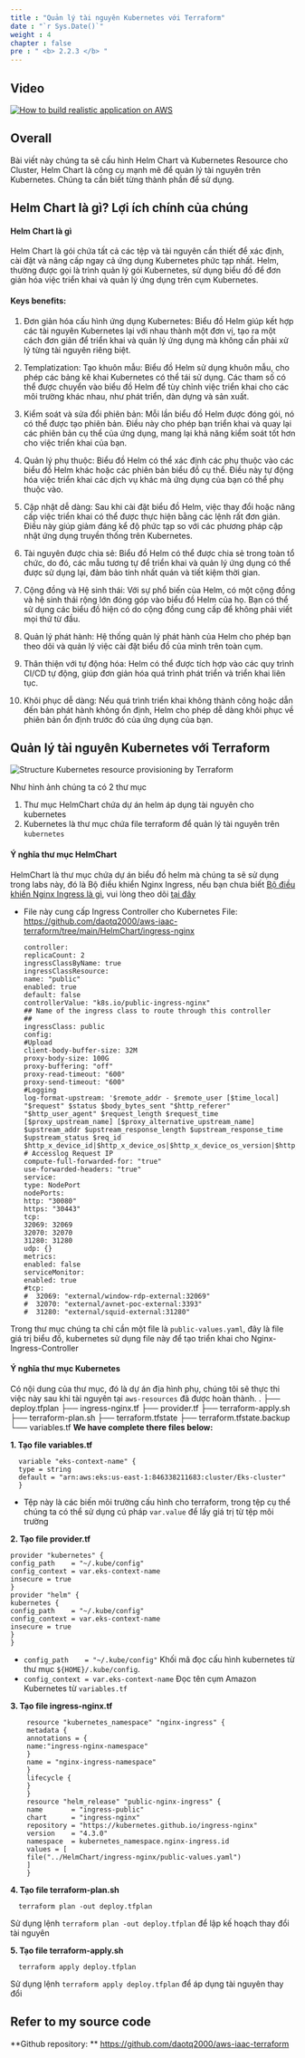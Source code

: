 ```yaml
---
title : "Quản lý tài nguyên Kubernetes với Terraform"
date : "`r Sys.Date()`"
weight : 4
chapter : false
pre : " <b> 2.2.3 </b> "
---
```


## Video
[![How to build realistic application on AWS](/images/2.2/Test.png)](https://youtu.be/XNSiWFjPslg?list=PLk36mRYn9bOHtZsDG3iA-yGzktMiBojm9 "Everything Is AWESOME")
## Overall
Bài viết này chúng ta sẽ cấu hình Helm Chart và Kubernetes Resource cho Cluster, Helm Chart là công cụ mạnh mẽ để quản lý tài nguyên trên Kubernetes. Chúng ta cần biết từng thành phần để sử dụng.

## Helm Chart là gì? Lợi ích chính của chúng
#### Helm Chart là gì
Helm Chart là gói chứa tất cả các tệp và tài nguyên cần thiết để xác định, cài đặt và nâng cấp ngay cả ứng dụng Kubernetes phức tạp nhất. Helm, thường được gọi là trình quản lý gói Kubernetes, sử dụng biểu đồ để đơn giản hóa việc triển khai và quản lý ứng dụng trên cụm Kubernetes.
#### Keys benefits:
1. Đơn giản hóa cấu hình ứng dụng Kubernetes: Biểu đồ Helm giúp kết hợp các tài nguyên Kubernetes lại với nhau thành một đơn vị, tạo ra một cách đơn giản để triển khai và quản lý ứng dụng mà không cần phải xử lý từng tài nguyên riêng biệt.

2. Templatization: Tạo khuôn mẫu: Biểu đồ Helm sử dụng khuôn mẫu, cho phép các bảng kê khai Kubernetes có thể tái sử dụng. Các tham số có thể được chuyển vào biểu đồ Helm để tùy chỉnh việc triển khai cho các môi trường khác nhau, như phát triển, dàn dựng và sản xuất.

3. Kiểm soát và sửa đổi phiên bản: Mỗi lần biểu đồ Helm được đóng gói, nó có thể được tạo phiên bản. Điều này cho phép bạn triển khai và quay lại các phiên bản cụ thể của ứng dụng, mang lại khả năng kiểm soát tốt hơn cho việc triển khai của bạn.

4. Quản lý phụ thuộc: Biểu đồ Helm có thể xác định các phụ thuộc vào các biểu đồ Helm khác hoặc các phiên bản biểu đồ cụ thể. Điều này tự động hóa việc triển khai các dịch vụ khác mà ứng dụng của bạn có thể phụ thuộc vào.

5. Cập nhật dễ dàng: Sau khi cài đặt biểu đồ Helm, việc thay đổi hoặc nâng cấp việc triển khai có thể được thực hiện bằng các lệnh rất đơn giản. Điều này giúp giảm đáng kể độ phức tạp so với các phương pháp cập nhật ứng dụng truyền thống trên Kubernetes.

6. Tài nguyên được chia sẻ: Biểu đồ Helm có thể được chia sẻ trong toàn tổ chức, do đó, các mẫu tương tự để triển khai và quản lý ứng dụng có thể được sử dụng lại, đảm bảo tính nhất quán và tiết kiệm thời gian.

7. Cộng đồng và Hệ sinh thái: Với sự phổ biến của Helm, có một cộng đồng và hệ sinh thái rộng lớn đóng góp vào biểu đồ Helm của họ. Bạn có thể sử dụng các biểu đồ hiện có do cộng đồng cung cấp để không phải viết mọi thứ từ đầu.

8. Quản lý phát hành: Hệ thống quản lý phát hành của Helm cho phép bạn theo dõi và quản lý việc cài đặt biểu đồ của mình trên toàn cụm.

9. Thân thiện với tự động hóa: Helm có thể được tích hợp vào các quy trình CI/CD tự động, giúp đơn giản hóa quá trình phát triển và triển khai liên tục.

10. Khôi phục dễ dàng: Nếu quá trình triển khai không thành công hoặc dẫn đến bản phát hành không ổn định, Helm cho phép dễ dàng khôi phục về phiên bản ổn định trước đó của ứng dụng của bạn.

## Quản lý tài nguyên Kubernetes với Terraform
![Structure Kubernetes resource provisioning by Terraform](/images/2.2/struct1.png?featherlight=false&width=100pc)

Như hình ảnh chúng ta có 2 thư mục
1. Thư mục HelmChart chứa dự án helm áp dụng tài nguyên cho kubernetes
2. Kubernetes là thư mục chứa file terraform để quản lý tài nguyên trên `kubernetes`

#### Ý nghĩa thư mục HelmChart 
HelmChart là thư mục chứa dự án biểu đồ helm mà chúng ta sẽ sử dụng trong labs này, đó là Bộ điều khiển Nginx Ingress, nếu bạn chưa biết [Bộ điều khiển Nginx Ingress là gì](https://kubernetes.io/docs/concepts/services-networking/ingress/), vui lòng theo dõi [tại đây](https://kubernetes.io/docs/concepts/services-networking/ingress/)
- File này cung cấp Ingress Controller cho Kubernetes
  File: https://github.com/daotq2000/aws-iaac-terraform/tree/main/HelmChart/ingress-nginx

      controller:
      replicaCount: 2
      ingressClassByName: true
      ingressClassResource:
      name: "public"
      enabled: true
      default: false
      controllerValue: "k8s.io/public-ingress-nginx"
      ## Name of the ingress class to route through this controller
      ##
      ingressClass: public
      config:
      #Upload
      client-body-buffer-size: 32M
      proxy-body-size: 100G
      proxy-buffering: "off"
      proxy-read-timeout: "600"
      proxy-send-timeout: "600"
      #Logging
      log-format-upstream: '$remote_addr - $remote_user [$time_local] "$request" $status $body_bytes_sent "$http_referer" "$http_user_agent" $request_length $request_time [$proxy_upstream_name] [$proxy_alternative_upstream_name] $upstream_addr $upstream_response_length $upstream_response_time $upstream_status $req_id $http_x_device_id|$http_x_device_os|$http_x_device_os_version|$http_x_device_locale|$http_x_app_version|$http_x_app_id'
      # Accesslog Request IP
      compute-full-forwarded-for: "true"
      use-forwarded-headers: "true"
      service:
      type: NodePort
      nodePorts:
      http: "30080"
      https: "30443"
      tcp:
      32069: 32069
      32070: 32070
      31280: 31280
      udp: {}
      metrics:
      enabled: false
      serviceMonitor:
      enabled: true
      #tcp:
      #  32069: "external/window-rdp-external:32069"
      #  32070: "external/avnet-poc-external:3393"
      #  31280: "external/squid-external:31280"



Trong thư mục chúng ta chỉ cần một file là `public-values.yaml`, đây là file giá trị biểu đồ, kubernetes sử dụng file này để tạo triển khai cho Nginx-Ingress-Controller

#### Ý nghĩa thư mục Kubernetes
Có nội dung của thư mục, đó là dự án địa hình phụ, chúng tôi sẽ thực thi việc này sau khi tài nguyên tại `aws-resources` đã được hoàn thành.
    .
    ├── deploy.tfplan
    ├── ingress-nginx.tf
    ├── provider.tf
    ├── terraform-apply.sh
    ├── terraform-plan.sh
    ├── terraform.tfstate
    ├── terraform.tfstate.backup
    └── variables.tf
**We have complete there files below:**

**1. Tạo file variables.tf**

      variable "eks-context-name" {
      type = string
      default = "arn:aws:eks:us-east-1:846338211683:cluster/Eks-cluster"
      }
- Tệp này là các biến môi trường cấu hình cho terraform, trong tệp cụ thể chúng ta có thể sử dụng cú pháp `var.value` để lấy giá trị từ tệp môi trường

**2. Tạo file provider.tf**

    provider "kubernetes" {
    config_path    = "~/.kube/config"
    config_context = var.eks-context-name
    insecure = true
    }
    provider "helm" {
    kubernetes {
    config_path    = "~/.kube/config"
    config_context = var.eks-context-name
    insecure = true
    }
    }
- `config_path    = "~/.kube/config"` Khối mã đọc cấu hình kubernetes từ thư mục `${HOME}/.kube/config`.
- `config_context = var.eks-context-name` Đọc tên cụm Amazon Kubernetes từ `variables.tf`

**3. Tạo file ingress-nginx.tf**

        resource "kubernetes_namespace" "nginx-ingress" {
        metadata {
        annotations = {
        name:"ingress-nginx-namespace"
        }
        name = "nginx-ingress-namespace"
        }
        lifecycle {
        }
        }
        resource "helm_release" "public-nginx-ingress" {
        name       = "ingress-public"
        chart      = "ingress-nginx"
        repository = "https://kubernetes.github.io/ingress-nginx"
        version    = "4.3.0"
        namespace  = kubernetes_namespace.nginx-ingress.id
        values = [
        file("../HelmChart/ingress-nginx/public-values.yaml")
        ]
        }
**4. Tạo file terraform-plan.sh**

      terraform plan -out deploy.tfplan

Sử dụng lệnh `terraform plan -out deploy.tfplan` để lập kế hoạch thay đổi tài nguyên

**5. Tạo file terraform-apply.sh**

      terraform apply deploy.tfplan
Sử dụng lệnh `terraform apply deploy.tfplan` để áp dụng tài nguyên thay đổi

## Refer to my source code
**Github repository: ** https://github.com/daotq2000/aws-iaac-terraform 